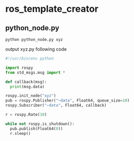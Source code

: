 # ros_template_creator
## python_node.py

```
python python_node.py xyz
```

output xyz.py following code

```python:xyz.py
#!/usr/bin/env python

import rospy
from std_msgs.msg import *

def callback(msg):
  print(msg.data)

rospy.init_node("xyz")
pub = rospy.Publisher("~data", Float64, queue_size=10)
rospy.Subscriber("~data", Float64, callback)

r = rospy.Rate(10)

while not rospy.is_shutdown():
  pub.publish(Float64(0))
  r.sleep()
```
